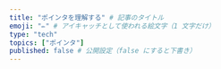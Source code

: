 ```yaml
---
title: "ポインタを理解する" # 記事のタイトル
emoji: "✏️" # アイキャッチとして使われる絵文字（1 文字だけ）
type: "tech"
topics: ["ポインタ"]
published: false # 公開設定（false にすると下書き）
---
```

